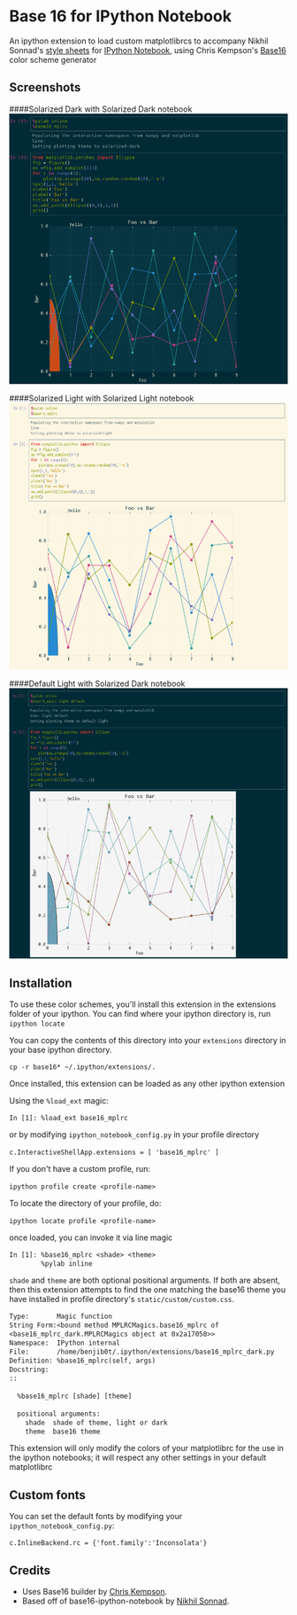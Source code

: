 # Base 16 for IPython Notebook

An ipython extension to load custom matplotlibrcs to accompany Nikhil Sonnad's [style sheets][0] for [IPython Notebook][1], using Chris Kempson's [Base16][2] color scheme generator 

## Screenshots

####Solarized Dark with Solarized Dark notebook
![sdsd](sdsd.png)

####Solarized Light with Solarized Light notebook
![sdsd](slsl.png)

####Default Light  with Solarized Dark notebook
![sddl](sddl.png)



## Installation

To use these color schemes, you'll install this extension in the extensions folder of your ipython. You can find where your ipython directory is, run
`ipython locate`

You can copy the contents of this directory into your `extensions` directory in your base ipython directory.

```
cp -r base16* ~/.ipython/extensions/.
```

Once installed, this extension can be loaded as any other ipython extension

Using the `%load_ext` magic:

```
In [1]: %load_ext base16_mplrc
```

or by modifying  `ipython_notebook_config.py` in your profile directory

``c.InteractiveShellApp.extensions = [
    'base16_mplrc'
     ]``

If you don't have a custom profile, run:

`ipython profile create <profile-name>`

To locate the directory of your profile, do:

`ipython locate profile <profile-name>`


once loaded, you can invoke it via line magic

```
In [1]: %base16_mplrc <shade> <theme>
        %pylab inline
```

`shade` and `theme` are both optional positional arguments. If both are absent, then this extension
attempts to find the one matching the base16 theme you have installed in profile directory's `static/custom/custom.css`.

```
Type:       Magic function
String Form:<bound method MPLRCMagics.base16_mplrc of <base16_mplrc_dark.MPLRCMagics object at 0x2a17050>>
Namespace:  IPython internal
File:       /home/benjib0t/.ipython/extensions/base16_mplrc_dark.py
Definition: %base16_mplrc(self, args)
Docstring:
::

  %base16_mplrc [shade] [theme]

  positional arguments:
    shade  shade of theme, light or dark
    theme  base16 theme
```


This extension will only modify the colors of your matplotlibrc for the use in the ipython notebooks; it will respect any other settings in your default matplotlibrc

## Custom fonts
You can set the default fonts by modifying your `ipython_notebook_config.py`:

```
c.InlineBackend.rc = {'font.family':'Inconsolata'}
```
## Credits

* Uses Base16 builder by [Chris Kempson][3]. 
* Based off of base16-ipython-notebook by [Nikhil Sonnad][0]. 

[0]: https://github.com/nsonnad/base16-ipython-notebook
[1]: http://ipython.org/notebook.html
[2]: https://github.com/chriskempson/base16
[3]: https://github.com/chriskempson
[4]: https://github.com/idleberg/base16-codemirror
[5]: https://github.com/idleberg
